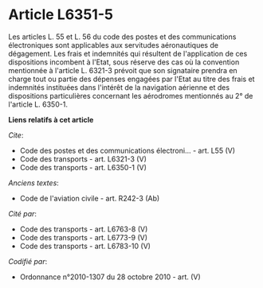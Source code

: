 # Article L6351-5

Les articles L. 55 et L. 56 du code des postes et des communications électroniques sont applicables aux servitudes
aéronautiques de dégagement. Les frais et indemnités qui résultent de l'application de ces dispositions incombent à l'Etat,
sous réserve des cas où la convention mentionnée à l'article L. 6321-3 prévoit que son signataire prendra en charge tout ou
partie des dépenses engagées par l'Etat au titre des frais et indemnités instituées dans l'intérêt de la navigation aérienne
et des dispositions particulières concernant les aérodromes mentionnés au 2° de l'article L. 6350-1.

**Liens relatifs à cet article**

_Cite_:

  - Code des postes et des communications électroni... - art. L55 (V)
  - Code des transports - art. L6321-3 (V)
  - Code des transports - art. L6350-1 (V)

_Anciens textes_:

  - Code de l'aviation civile - art. R242-3 (Ab)

_Cité par_:

  - Code des transports - art. L6763-8 (V)
  - Code des transports - art. L6773-9 (V)
  - Code des transports - art. L6783-10 (V)

_Codifié par_:

  - Ordonnance n°2010-1307 du 28 octobre 2010 - art. (V)
